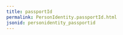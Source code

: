 ```yaml
---
title: passportId
permalink: PersonIdentity.passportId.html
jsonid: personidentity_passportid
---
```

